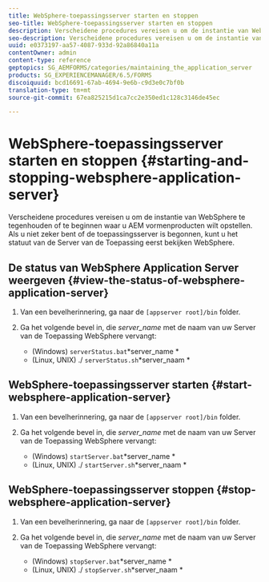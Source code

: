```yaml
---
title: WebSphere-toepassingsserver starten en stoppen
seo-title: WebSphere-toepassingsserver starten en stoppen
description: Verscheidene procedures vereisen u om de instantie van WebSphere te tegenhouden of te beginnen waar u AEM vormenproducten wilt opstellen. In dit document wordt beschreven hoe u de WebSphere-toepassingsserver start en stopt.
seo-description: Verscheidene procedures vereisen u om de instantie van WebSphere te tegenhouden of te beginnen waar u AEM vormenproducten wilt opstellen. In dit document wordt beschreven hoe u de WebSphere-toepassingsserver start en stopt.
uuid: e0373197-aa57-4087-933d-92a86840a11a
contentOwner: admin
content-type: reference
geptopics: SG_AEMFORMS/categories/maintaining_the_application_server
products: SG_EXPERIENCEMANAGER/6.5/FORMS
discoiquuid: bcd16691-67ab-4694-9e6b-c9d3e0c7bf0b
translation-type: tm+mt
source-git-commit: 67ea825215d1ca7cc2e350ed1c128c3146de45ec

---
```



# WebSphere-toepassingsserver starten en stoppen {#starting-and-stopping-websphere-application-server}

Verscheidene procedures vereisen u om de instantie van WebSphere te tegenhouden of te beginnen waar u AEM vormenproducten wilt opstellen. Als u niet zeker bent of de toepassingsserver is begonnen, kunt u het statuut van de Server van de Toepassing eerst bekijken WebSphere.

## De status van WebSphere Application Server weergeven {#view-the-status-of-websphere-application-server}

1. Van een bevelherinnering, ga naar de `[appserver root]/bin` folder.
1. Ga het volgende bevel in, die *server_name* met de naam van uw Server van de Toepassing WebSphere vervangt:

   * (Windows) `serverStatus.bat`*server_name *
   * (Linux, UNIX) ./ `serverStatus.sh`*server_naam *

## WebSphere-toepassingsserver starten {#start-websphere-application-server}

1. Van een bevelherinnering, ga naar de `[appserver root]/bin` folder.
1. Ga het volgende bevel in, die *server_name* met de naam van uw Server van de Toepassing WebSphere vervangt:

   * (Windows) `startServer.bat`*server_name *
   * (Linux, UNIX) ./ `startServer.sh`*server_naam *

## WebSphere-toepassingsserver stoppen {#stop-websphere-application-server}

1. Van een bevelherinnering, ga naar de `[appserver root]/bin` folder.
1. Ga het volgende bevel in, die *server_name* met de naam van uw Server van de Toepassing WebSphere vervangt:

   * (Windows) `stopServer.bat`*server_name *
   * (Linux, UNIX) ./ `stopServer.sh`*server_naam *

